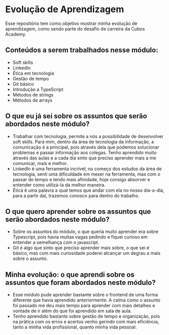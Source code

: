 # Evolução de Aprendizagem
Esse repositório tem como objetivo mostrar minha evolução de aprendizagem, como sendo parte do desafio de carreira da Cubos Academy.

## Conteúdos a serem trabalhados nesse módulo:

- Soft skills
- LinkedIn
- Ética em tecnologia
- Gestão de tempo
- Git básico
- Introdução a TypeScript
- Métodos de strings
- Métodos de arrays

## O que eu já sei sobre os assuntos que serão abordados neste módulo?

- Trabalhar com tecnologia, permite a nós a possibilidade de desenvolver soft skills. Para mim, dentro da área de tecnologia da informação, a comunicação é a principal, pois através dela que podemos solucionar problemas e passar informação aos colegas. Tenho aprendido muito através das aulas e a cada dia sinto que preciso aprender mais a me comunicar, mais e melhor.
- LinkedIn é uma ferramenta incrível, no começo dos estudos da área de tecnologia, senti uma dificuldade em mexer na ferramenta, mas com o passar do tempo e tendo mais afinidade, hoje consigo absorver e entender como utilizá-la da melhor maneira.
- Ética é uma palavra a qual temos que andar com ela no nosso dia-a-dia, para a partir daí, trazemos conosco para dentro do trabalho.


## O que quero aprender sobre os assuntos que serão abordados neste módulo?

- Sobre os assuntos do módulo, o que queria muito aprender era sobre Typescript, pois havia muitas vagas pedindo e fiquei curioso em entender a semelhança com o javascript.
- Git é algo que sinto que preciso aprender mais sobre, o que sei é básico, mas com mais curiosidade poderei alcançar um degrau a mais sobre o assunto.


## Minha evolução: o que aprendi sobre os assuntos que foram abordados neste módulo?

- Esse módulo pude aprender bastante sobre o frontend de uma forma diferente que havia aprendido anteriormente. A calma como o assunto foi passado me deu mais tempo para aprender com mais detalhes e vontade de ir além do que foi aprendido em sala de aula.
- Tenho aprendido bastante sobre gestão de tempo e organização, pois na prática com os erros e acertos venho gerindo com mais eficiência, tanto a minha vida profissional, quanto minha vida pessoal.
